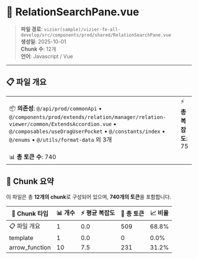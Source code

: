 # 📄 RelationSearchPane.vue

> **파일 경로**: `vizier(sample)/vizier-fe-all-develop/src/components/prod/shared/RelationSearchPane.vue`  
> **생성일**: 2025-10-01  
> **Chunk 수**: 12개  
> **언어**: Javascript / Vue
---


## 📋 파일 개요

| | |
|--|--|
| 📦 **의존성**: `@/api/prod/commonApi` • `@/components/prod/extends/relation/manager/relation-viewer/common/ExtendsAccordion.vue` • `@/composables/useDragUserPocket` • `@/constants/index` • `@/enums` • `@/utils/format-data` 외 3개 | ⚡ **총 복잡도**: 75 |
| 📊 **총 토큰 수**: 740 |  |






## 🧩 Chunk 요약

이 파일은 총 **12개의 chunk**로 구성되어 있으며, **740개의 토큰**을 포함합니다.

| 🧩 Chunk 타입 | 📊 개수 | ⚡ 평균 복잡도 | 📝 총 토큰 | 📈 비율 |
|---------------|--------|-------------|----------|--------|
| 📋 파일 개요 | 1 | 0.0 | 509 | 68.8% |
| template | 1 | 0.0 | 0 | 0.0% |
| arrow_function | 10 | 7.5 | 231 | 31.2% |

